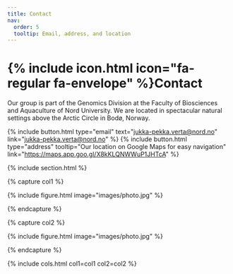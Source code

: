 ```yaml
---
title: Contact
nav:
  order: 5
  tooltip: Email, address, and location
---
```


# {% include icon.html icon="fa-regular fa-envelope" %}Contact

Our group is part of the Genomics Division at the Faculty of Biosciences and Aquaculture of Nord University. We are located in spectacular natural settings above the Arctic Circle in Bodø, Norway.

{%
  include button.html
  type="email"
  text="jukka-pekka.verta@nord.no"
  link="jukka-pekka.verta@nord.no"
%}
{%
  include button.html
  type="address"
  tooltip="Our location on Google Maps for easy navigation"
  link="https://maps.app.goo.gl/X8kKLQNWWuP1JHTcA"
%}

{% include section.html %}

{% capture col1 %}

{%
  include figure.html
  image="images/photo.jpg"
%}

{% endcapture %}

{% capture col2 %}

{%
  include figure.html
  image="images/photo.jpg"
%}

{% endcapture %}

{% include cols.html col1=col1 col2=col2 %}
